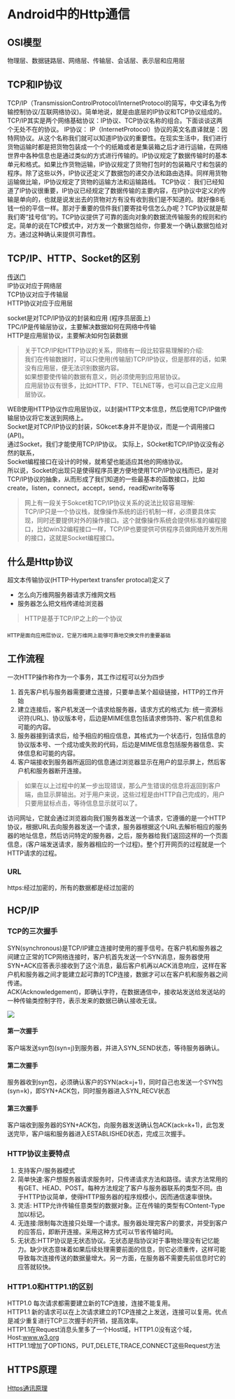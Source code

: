 # Android中的Http通信 #
## OSI模型 ##
物理层、数据链路层、网络层、传输层、会话层、表示层和应用层

## TCP和IP协议 ##
TCP/IP（TransmissionControlProtocol/InternetProtocol的简写，中文译名为传输控制协议/互联网络协议)。简单地说，就是由底层的IP协议和TCP协议组成的。TCP/IP其实是两个网络基础协议：IP协议、TCP协议名称的组合。下面谈谈这两个无处不在的协议。
IP协议：
IP（InternetProtocol）协议的英文名直译就是：因特网协议。从这个名称我们就可以知道IP协议的重要性。在现实生活中，我们进行货物运输时都是把货物包装成一个个的纸箱或者是集装箱之后才进行运输，在网络世界中各种信息也是通过类似的方式进行传输的。IP协议规定了数据传输时的基本单元和格式。如果比作货物运输，IP协议规定了货物打包时的包装箱尺寸和包装的程序。除了这些以外，IP协议还定义了数据包的递交办法和路由选择。同样用货物运输做比喻，IP协议规定了货物的运输方法和运输路线。
TCP协议：
我们已经知道了IP协议很重要，IP协议已经规定了数据传输的主要内容，在IP协议中定义的传输是单向的，也就是说发出去的货物对方有没有收到我们是不知道的。就好像8毛钱一份的平信一样。那对于重要的信件我们要寄挂号信怎么办呢？TCP协议就是帮我们寄“挂号信”的。TCP协议提供了可靠的面向对象的数据流传输服务的规则和约定。简单的说在TCP模式中，对方发一个数据包给你，你要发一个确认数据包给对方。通过这种确认来提供可靠性。

## TCP/IP、HTTP、Socket的区别 ##
[传送门](http://jingyan.baidu.com/article/08b6a591e07ecc14a80922f1.html)   
IP协议对应于网络层  
TCP协议对应于传输层  
HTTP协议对应于应用层  

socket是对TCP/IP协议的封装和应用 (程序员层面上)  
TPC/IP是传输层协议，主要解决数据如何在网络中传输  
HTTP是应用层协议，主要解决如何包装数据  

> 关于TCP/IP和HTTP协议的关系，网络有一段比较容易理解的介绍:  
> 我们在传输数据时，可以只使用(传输层)TCP/IP协议，但是那样的话，如果没有应用层，便无法识别数据内容。  
> 如果想要使传输的数据有意义，则必须使用到应用层协议。  
> 应用层协议有很多，比如HTTP、FTP、TELNET等，也可以自己定义应用层协议。  

WEB使用HTTP协议作应用层协议，以封装HTTP文本信息，然后使用TCP/IP做传输层协议将它发送到网络上。  
Socket是对TCP/IP协议的封装，SOkcet本身并不是协议，而是一个调用接口(API)。  
通过Socket，我们才能使用TCP/IP协议。
实际上，SOcket和TCP/IP协议没有必然的联系，  
Socket编程接口在设计的时候，就希望也能适应其他的网络协议。  
所以说，Socket的出现只是使得程序员更方便地使用TCP/IP协议栈而已，是对TCP/IP协议的抽象，从而形成了我们知道的一些最基本的函数接口，比如create，listen，connect，accept，send，read和write等等  

> 网上有一段关于Sokcet和TCP/IP协议关系的说法比较容易理解:  
> TCP/IP只是一个协议栈，就像操作系统的运行机制一样，必须要具体实现，同时还要提供对外的操作接口。这个就像操作系统会提供标准的编程接口，比如win32编程接口一样，TCP/IP也要提供可供程序员做网络开发所用的接口，这就是Socket编程接口。 

## 什么是Http协议 ##
超文本传输协议(HTTP-Hypertext transfer protocal)定义了   

- 怎么向万维网服务器请求万维网文档
- 服务器怎么把文档传递给浏览器

> HTTP是基于TCP/IP之上的一个协议
####  ####
	HTTP是面向应用层协议，它是万维网上能够可靠地交换文件的重要基础

## 工作流程 ##
一次HTTP操作称作为一个事务，其工作过程可以分为四步

1. 首先客户机与服务器需要建立连接，只要单击某个超级链接，HTTP的工作开始
2. 建立连接后，客户机发送一个请求给服务器，请求方式的格式为: 统一资源标识符(URL)、协议版本号，后边是MIME信息包括请求修饰符、客户机信息和可能的内容。
3. 服务器接到请求后，给予相应的相应信息，其格式为一个状态行，包括信息的协议版本号、一个成功或失败的代码，后边是MIME信息包括服务器信息、实体信息和可能的内容。
4. 客户端接收到服务器所返回的信息通过浏览器显示在用户的显示屏上，然后客户机和服务器断开连接。

> 如果在以上过程中的某一步出现错误，那么产生错误的信息将返回到客户端，由显示屏输出。对于用户来说，这些过程是由HTTP自己完成的，用户只要用鼠标点击，等待信息显示就可以了。

访问网址，它就会通过浏览器向我们服务器发送一个请求，它遵循的是一个HTTP协议，根据URL去向服务器发送一个请求，服务器根据这个URL去解析相应的服务器的地址信息，然后访问特定的服务器，之后，服务器给我们返回这样的一个页面信息，(客户端发送请求，服务器相应的一个过程)。整个打开网页的过程就是一个HTTP请求的过程。

### URL ###
https:经过加密的，所有的数据都是经过加密的

## HCP/IP ##
### TCP的三次握手 ###
SYN(synchronous)是TCP/IP建立连接时使用的握手信号。在客户机和服务器之间建立正常的TCP网络连接时，客户机首先发送一个SYN消息，服务器使用SYN+ACK应答表示接收到了这个消息，最后客户机再以ACK消息响应，这样在客户机和服务器之间才能建立起可靠的TCP连接，数据才可以在客户机和服务器之间传递。   
ACK(Acknowledgement)，即确认字符，在数据通信中，接收站发送给发送站的一种传输类控制字符，表示发来的数据已确认接收无误。  

![](http://i4.piimg.com/5c06ed1ed3ce553f.png)
#### 第一次握手 ####
客户端发送syn包(syn=j)到服务器，并进入SYN_SEND状态，等待服务器确认。  
#### 第二次握手 ####
服务器收到syn包，必须确认客户的SYN(ack=j+1)，同时自己也发送一个SYN包(syn=k)，即SYN+ACK包，同时服务器进入SYN_RECV状态  
#### 第三次握手 ####
客户端收到服务器的SYN+ACK包，向服务器发送确认包ACK(ack=k+1)，此包发送完毕，客户端和服务器进入ESTABLISHED状态，完成三次握手。

### HTTP协议主要特点 ###
1. 支持客户/服务器模式  
2. 简单快速:客户想服务器请求服务时，只传递请求方法和路径。请求方法常用的有GET、HEAD、POST。每种方法规定了客户与服务器联系的类型不同。由于HTTP协议简单，使得HTTP服务器的程序规模小，因而通信速率很快。
3. 灵活: HTTP允许传输任意类型的数据对象。正在传输的类型有COntent-Type加以标记。 
4. 无连接:限制每次连接只处理一个请求。服务器处理完客户的要求，并受到客户的应答后，即断开连接。采用这种方式可以节省传输时间。
5. 无状态:HTTP协议是无状态协议。无状态是指协议对于事物处理没有记忆能力。缺少状态意味着如果后续处理需要前面的信息，则它必须重传，这样可能导致每次连接传送的数据量增大。另一方面，在服务器不需要先前信息时它的应答就较快。

### HTTP1.0和HTTP1.1的区别 ###
HTTP1.0 每次请求都需要建立新的TCP连接，连接不能复用。  
HTTP1.1 新的请求可以在上次请求建立的TCP连接之上发送，连接可以复用。优点是减少重复进行TCP三次握手的开销，提高效率。  
HTTP1.1在Request消息头里多了一个Host域，HTTP1.0没有这个域，Host:www.w3.org  
HTTP1.1增加了OPTIONS，PUT,DELETE,TRACE,CONNECT这些Request方法  

## HTTPS原理 ##
[Https通讯原理](http://jingyan.baidu.com/article/2fb0ba4048e15500f3ec5f7e.html)

